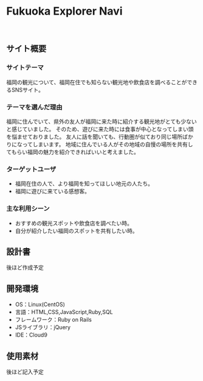 # Fukuoka Explorer Navi
​
## サイト概要
### サイトテーマ
  福岡の観光について、福岡在住でも知らない観光地や飲食店を調べることができるSNSサイト。
​
### テーマを選んだ理由
  福岡に住んでいて、県外の友人が福岡に来た時に紹介する観光地がとても少ないと感じていました。
そのため、遊びに来た時には食事が中心となってしまい頭を悩ませておりました。
友人に話を聞いても、行動圏が似ており同じ場所ばかりになってしまいます。
地域に住んでいる人がその地域の自慢の場所を共有してもらい福岡の魅力を紹介できればいいと考えました。
​
### ターゲットユーザ
- 福岡在住の人で、より福岡を知ってほしい地元の人たち。
- 福岡に遊びに来ている感想客。
​
### 主な利用シーン
- おすすめの観光スポットや飲食店を調べたい時。
- 自分が紹介したい福岡のスポットを共有したい時。
​
## 設計書
後ほど作成予定
​
## 開発環境
- OS：Linux(CentOS)
- 言語：HTML,CSS,JavaScript,Ruby,SQL
- フレームワーク：Ruby on Rails
- JSライブラリ：jQuery
- IDE：Cloud9
​
## 使用素材
後ほど記入予定